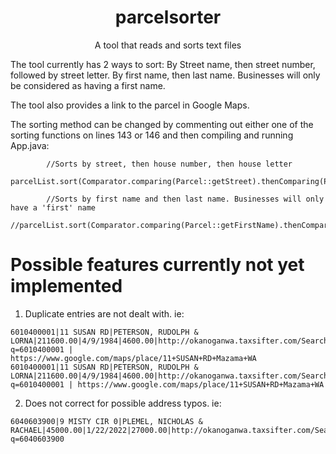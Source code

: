 <div align ="center">
 
# parcelsorter
 
A tool that reads and sorts text files
 </div>

The tool currently has 2 ways to sort:
 By Street name, then street number, followed by street letter.
 By first name, then last name. Businesses will only be considered as having a first name.
 
 The tool also provides a link to the parcel in Google Maps.

The sorting method can be changed by commenting out either one of the sorting functions on lines 143 or 146 and then compiling and running App.java:

```
        //Sorts by street, then house number, then house letter
        parcelList.sort(Comparator.comparing(Parcel::getStreet).thenComparing(Parcel::getHouseNum).thenComparing(Parcel::getHouseLetter));

        //Sorts by first name and then last name. Businesses will only have a 'first' name
        //parcelList.sort(Comparator.comparing(Parcel::getFirstName).thenComparing(Parcel::getLastName));
 ```
 
 # Possible features currently not yet implemented
 1. Duplicate entries are not dealt with. ie:
   
  ```
  6010400001|11 SUSAN RD|PETERSON, RUDOLPH & LORNA|211600.00|4/9/1984|4600.00|http://okanoganwa.taxsifter.com/Search/results.aspx?q=6010400001 |     https://www.google.com/maps/place/11+SUSAN+RD+Mazama+WA
6010400001|11 SUSAN RD|PETERSON, RUDOLPH & LORNA|211600.00|4/9/1984|4600.00|http://okanoganwa.taxsifter.com/Search/results.aspx?q=6010400001 | https://www.google.com/maps/place/11+SUSAN+RD+Mazama+WA
```
    
2. Does not correct for possible address typos. ie:
    
    
```
6040603900|9 MISTY CIR 0|PLEMEL, NICHOLAS & RACHAEL|45000.00|1/22/2022|27000.00|http://okanoganwa.taxsifter.com/Search/results.aspx?q=6040603900
```


